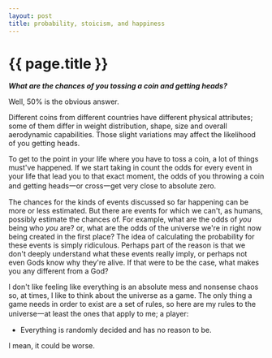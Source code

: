 ```yaml
---
layout: post
title: probability, stoicism, and happiness
---
```


# {{ page.title }}  

**_What are the chances of you tossing a coin and getting heads?_**  

Well, 50% is the obvious answer.  
  
Different coins from different countries have different physical attributes; some of them differ in weight distribution, shape, size and overall aerodynamic capabilities. Those slight variations may affect the likelihood of you getting heads.  
  
To get to the point in your life where you have to toss a coin, a lot of things must've happened. If we start taking in count the odds for every event in your life that lead you to that exact moment, the odds of you throwing a coin and getting heads一or cross一get very close to absolute zero.  
  
The chances for the kinds of events discussed so far happening can be more or less estimated. But there are events for which we can't, as humans, possibly estimate the chances of. For example, what are the odds of *you* being who *you* are? or, what are the odds of the universe we're in right now being created in the first place? The idea of calculating the probability for these events is simply ridiculous. Perhaps part of the reason is that we don't deeply understand what these events really imply, or perhaps not even Gods know why they're alive. If that were to be the case, what makes you any different from a God?  
  
I don't like feeling like everything is an absolute mess and nonsense chaos so, at times, I like to think about the universe as a game. The only thing a game needs in order to exist are a set of rules, so here are my rules to the universe一at least the ones that apply to me; a player:
* Everything is randomly decided and has no reason to be.
  
I mean, it could be worse.
